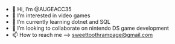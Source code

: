 - 👋 Hi, I’m @AUGEACC35
- 👀 I’m interested in video games
- 🌱 I’m currently learning dotnet and SQL
- 💞️ I’m looking to collaborate on nintendo DS game development
- 📫 How to reach me --> sweettoothrampage@gmail.com

<!---
AUGEACC35/AUGEACC35 is a ✨ special ✨ repository because its `README.md` (this file) appears on your GitHub profile.
You can click the Preview link to take a look at your changes.
--->
